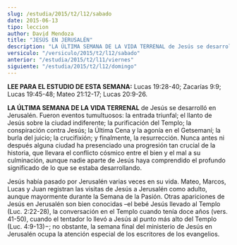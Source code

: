 ```yaml
---
slug: /estudia/2015/t2/l12/sabado
date: 2015-06-13
tipo: leccion
author: David Mendoza
title: "JESÚS EN JERUSALÉN"
description: "LA ÚLTIMA SEMANA DE LA VIDA TERRENAL de Jesús se desarrolló en Jerusalén. Fueron eventos tumultuosos: la entrada triunfal; el llanto de Jesús sobre la ciudad indiferente; la purificación del Templo; la conspiración contra Jesús; la Última Cena y la agonía en el Getsemaní; la burla del juicio; la crucifixión; y finalmente, la resurrección."
versiculo: "/versiculo/2015/t2/l12/sabado"
anterior: "/estudia/2015/t2/l11/viernes"
siguiente: "/estudia/2015/t2/l12/domingo"
---
```


**LEE PARA EL ESTUDIO DE ESTA SEMANA:** Lucas 19:28-40; Zacarías 9:9; Lucas 19:45-48; Mateo 21:12-17; Lucas 20:9-26.

**LA ÚLTIMA SEMANA DE LA VIDA TERRENAL** de Jesús se desarrolló en Jerusalén. Fueron eventos tumultuosos: la entrada triunfal; el llanto de Jesús sobre la ciudad indiferente; la purificación del Templo; la conspiración contra Jesús; la Última Cena y la agonía en el Getsemaní; la burla del juicio; la crucifixión; y finalmente, la resurrección. Nunca antes ni después alguna ciudad ha presenciado una progresión tan crucial de la historia, que llevara el conflicto cósmico entre el bien y el mal a su culminación, aunque nadie aparte de Jesús haya comprendido el profundo significado de lo que se estaba desarrollando.

Jesús había pasado por Jerusalén varias veces en su vida. Mateo, Marcos, Lucas y Juan registran las visitas de Jesús a Jerusalén como adulto, aunque mayormente durante la Semana de la Pasión. Otras apariciones de Jesús en Jerusalén son bien conocidas –el bebé Jesús llevado al Templo (Luc. 2:22-28), la conversación en el Templo cuando tenía doce años (vers. 41-50), cuando el tentador lo llevó a Jesús al punto más alto del Templo (Luc. 4:9-13)−; no obstante, la semana final del ministerio de Jesús en Jerusalén ocupa la atención especial de los escritores de los evangelios.
